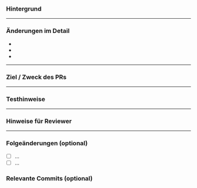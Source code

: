 ### Hintergrund

<!-- Beschreibe kurz den Kontext des PRs.
Was ist der technische oder fachliche Hintergrund?
Warum wird diese Änderung benötigt? -->

---

### Änderungen im Detail

<!-- Liste die konkreten Änderungen auf.
Was wurde hinzugefügt, entfernt oder angepasst? -->

- 
- 
- 

---

### Ziel / Zweck des PRs

<!-- Was soll mit diesem PR erreicht werden?
Was ist das gewünschte Ergebnis? -->

---

### Testhinweise

<!-- Wie kann man die Änderungen testen?
Gibt es manuelle oder automatische Tests? -->

---

### Hinweise für Reviewer

<!-- Gibt es etwas Besonderes zu beachten?
Technische Schulden, Abhängigkeiten, bekannte Einschränkungen? -->

---

### Folgeänderungen (optional)

<!-- Falls dieser PR Teil eines größeren Tasks oder Refactors ist,
was kommt danach? -->

- [ ] ...
- [ ] ...

### Relevante Commits (optional)

<!-- Liste relevante Commits (SHAs) und was sie beitragen.
Das hilft bei der Nachvollziehbarkeit komplexer PRs. -->